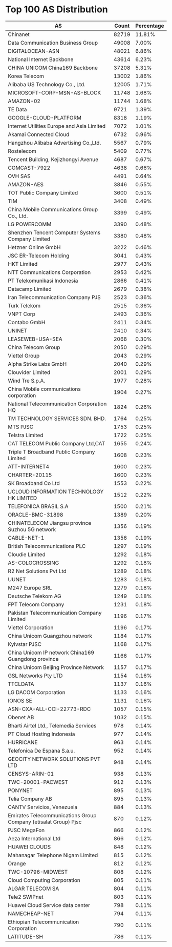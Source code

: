 # Top 100 AS Distribution
| AS | Count | Percentage |
|----|----|----|
| Chinanet | 82719 | 11.81% |
| Data Communication Business Group | 49008 | 7.00% |
| DIGITALOCEAN-ASN | 48021 | 6.86% |
| National Internet Backbone | 43614 | 6.23% |
| CHINA UNICOM China169 Backbone | 37208 | 5.31% |
| Korea Telecom | 13002 | 1.86% |
| Alibaba US Technology Co., Ltd. | 12005 | 1.71% |
| MICROSOFT-CORP-MSN-AS-BLOCK | 11748 | 1.68% |
| AMAZON-02 | 11744 | 1.68% |
| TE Data | 9721 | 1.39% |
| GOOGLE-CLOUD-PLATFORM | 8318 | 1.19% |
| Internet Utilities Europe and Asia Limited | 7072 | 1.01% |
| Akamai Connected Cloud | 6732 | 0.96% |
| Hangzhou Alibaba Advertising Co.,Ltd. | 5567 | 0.79% |
| Rostelecom | 5409 | 0.77% |
| Tencent Building, Kejizhongyi Avenue | 4687 | 0.67% |
| COMCAST-7922 | 4638 | 0.66% |
| OVH SAS | 4491 | 0.64% |
| AMAZON-AES | 3846 | 0.55% |
| TOT Public Company Limited | 3600 | 0.51% |
| TIM | 3408 | 0.49% |
| China Mobile Communications Group Co., Ltd. | 3399 | 0.49% |
| LG POWERCOMM | 3390 | 0.48% |
| Shenzhen Tencent Computer Systems Company Limited | 3380 | 0.48% |
| Hetzner Online GmbH | 3222 | 0.46% |
| JSC ER-Telecom Holding | 3041 | 0.43% |
| HKT Limited | 2977 | 0.43% |
| NTT Communications Corporation | 2953 | 0.42% |
| PT Telekomunikasi Indonesia | 2866 | 0.41% |
| Datacamp Limited | 2679 | 0.38% |
| Iran Telecommunication Company PJS | 2523 | 0.36% |
| Turk Telekom | 2515 | 0.36% |
| VNPT Corp | 2493 | 0.36% |
| Contabo GmbH | 2411 | 0.34% |
| UNINET | 2410 | 0.34% |
| LEASEWEB-USA-SEA | 2068 | 0.30% |
| China Telecom Group | 2050 | 0.29% |
| Viettel Group | 2043 | 0.29% |
| Alpha Strike Labs GmbH | 2040 | 0.29% |
| Clouvider Limited | 2001 | 0.29% |
| Wind Tre S.p.A. | 1977 | 0.28% |
| China Mobile communications corporation | 1904 | 0.27% |
| National Telecommunication Corporation HQ | 1824 | 0.26% |
| TM TECHNOLOGY SERVICES SDN. BHD. | 1764 | 0.25% |
| MTS PJSC | 1753 | 0.25% |
| Telstra Limited | 1722 | 0.25% |
| CAT TELECOM Public Company Ltd,CAT | 1655 | 0.24% |
| Triple T Broadband Public Company Limited | 1608 | 0.23% |
| ATT-INTERNET4 | 1600 | 0.23% |
| CHARTER-20115 | 1600 | 0.23% |
| SK Broadband Co Ltd | 1553 | 0.22% |
| UCLOUD INFORMATION TECHNOLOGY HK LIMITED | 1512 | 0.22% |
| TELEFONICA BRASIL S.A | 1500 | 0.21% |
| ORACLE-BMC-31898 | 1389 | 0.20% |
| CHINATELECOM Jiangsu province Suzhou 5G network | 1356 | 0.19% |
| CABLE-NET-1 | 1356 | 0.19% |
| British Telecommunications PLC | 1297 | 0.19% |
| Cloudie Limited | 1292 | 0.18% |
| AS-COLOCROSSING | 1292 | 0.18% |
| R2 Net Solutions Pvt Ltd | 1289 | 0.18% |
| UUNET | 1283 | 0.18% |
| M247 Europe SRL | 1279 | 0.18% |
| Deutsche Telekom AG | 1249 | 0.18% |
| FPT Telecom Company | 1231 | 0.18% |
| Pakistan Telecommunication Company Limited | 1196 | 0.17% |
| Viettel Corporation | 1196 | 0.17% |
| China Unicom Guangzhou network | 1184 | 0.17% |
| Kyivstar PJSC | 1168 | 0.17% |
| China Unicom IP network China169 Guangdong province | 1166 | 0.17% |
| China Unicom Beijing Province Network | 1157 | 0.17% |
| GSL Networks Pty LTD | 1154 | 0.16% |
| TTCLDATA | 1137 | 0.16% |
| LG DACOM Corporation | 1133 | 0.16% |
| IONOS SE | 1131 | 0.16% |
| ASN-CXA-ALL-CCI-22773-RDC | 1057 | 0.15% |
| Obenet AB | 1032 | 0.15% |
| Bharti Airtel Ltd., Telemedia Services | 978 | 0.14% |
| PT Cloud Hosting Indonesia | 977 | 0.14% |
| HURRICANE | 963 | 0.14% |
| Telefonica De Espana S.a.u. | 952 | 0.14% |
| GEOCITY NETWORK SOLUTIONS PVT LTD | 948 | 0.14% |
| CENSYS-ARIN-01 | 938 | 0.13% |
| TWC-20001-PACWEST | 912 | 0.13% |
| PONYNET | 895 | 0.13% |
| Telia Company AB | 895 | 0.13% |
| CANTV Servicios, Venezuela | 884 | 0.13% |
| Emirates Telecommunications Group Company (etisalat Group) Pjsc | 870 | 0.12% |
| PJSC MegaFon | 866 | 0.12% |
| Aeza International Ltd | 866 | 0.12% |
| HUAWEI CLOUDS | 848 | 0.12% |
| Mahanagar Telephone Nigam Limited | 815 | 0.12% |
| Orange | 812 | 0.12% |
| TWC-10796-MIDWEST | 808 | 0.12% |
| Cloud Computing Corporation | 805 | 0.11% |
| ALGAR TELECOM SA | 804 | 0.11% |
| Tele2 SWIPnet | 803 | 0.11% |
| Huawei Cloud Service data center | 798 | 0.11% |
| NAMECHEAP-NET | 794 | 0.11% |
| Ethiopian Telecommunication Corporation | 790 | 0.11% |
| LATITUDE-SH | 786 | 0.11% |
